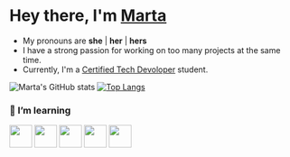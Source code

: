 # Hey there, I'm [Marta]( https://www.linkedin.com/in/martapederiva/)
- My pronouns are **she** | **her** | **hers**
- I have a strong passion for working on too many projects at the same time.
- Currently, I'm a [Certified Tech Devoloper](https://www.digitalhouse.com/br/landing/certified-tech-developer?utm_source=google&utm_medium=paidsearch&utm_campaign=lead&utm_term=CTD&utm_content=degree-ctd-degree-pagectd-adresponsive-lead-kwcategory-ctd-all-none-all-other-text-infoproduct-none-1830-all-br-search-none&gclid=Cj0KCQjw8eOLBhC1ARIsAOzx5cFpGMcPlCe8dqF6mhTJvvchKPYHOcQt2egbHLjlRX8d6ok5aXafEwIaAm39EALw_wcB) student.

![Marta's GitHub stats](https://github-readme-stats.vercel.app/api?username=mpederiva&theme=radical&show_icons=true) [![Top Langs](https://github-readme-stats.vercel.app/api/top-langs/?username=mpederiva&layout=compact&theme=radical&show_icons=true)](https://github.com/mpederiva/github-readme-stats)


### 📁 I’m learning
<div align="left">
  <img src="https://user-images.githubusercontent.com/80361071/124165467-354b7380-da78-11eb-8097-8cc34a52ebe7.png" width="40">
  <img src="https://user-images.githubusercontent.com/80361071/124165298-fae1d680-da77-11eb-9693-ee896fb3d4e6.png" width="40">
  <img src="https://user-images.githubusercontent.com/80361071/124165553-50b67e80-da78-11eb-9efd-3cc0bde19c06.png" width="40"> 
  <img src="https://user-images.githubusercontent.com/80361071/124165619-60ce5e00-da78-11eb-9ed4-0177778fffca.png" width="40">
  <img src="https://user-images.githubusercontent.com/80361071/124165521-44cabc80-da78-11eb-9631-2595adf606d7.png" width="40">
</div>


